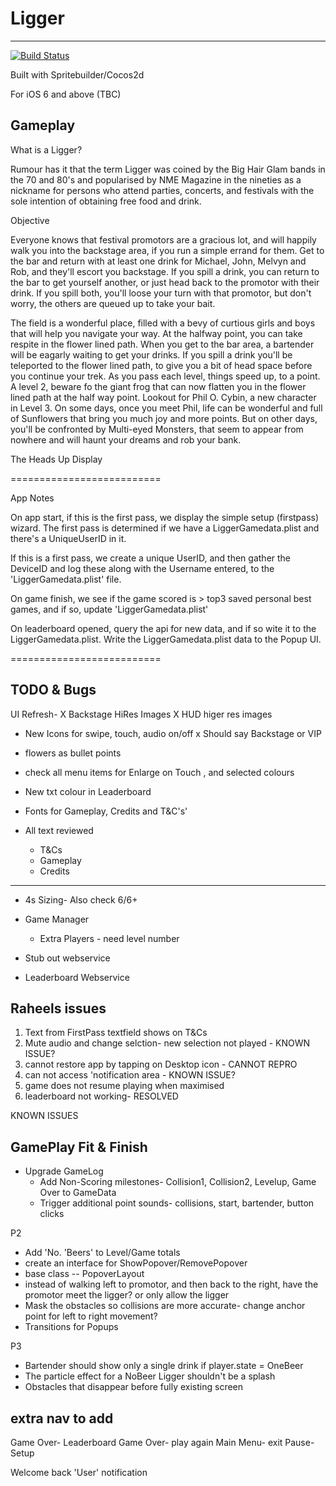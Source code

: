 # Ligger  
----------

[![Build Status](https://travis-ci.org/fezzee/Ligger.svg?branch=master)](https://travis-ci.org/fezzee/Ligger)

  
Built with Spritebuilder/Cocos2d 


For iOS 6 and above (TBC)

  
Gameplay  
---------  
What is a Ligger?  
  
Rumour has it that the term Ligger was coined by the Big Hair Glam bands in the 70 and 80's and popularised by NME Magazine in the nineties as a nickname for persons who attend parties, concerts, and festivals with the sole intention of obtaining free food and drink. 

Objective  
  
Everyone knows that festival promotors are a gracious lot, and will happily walk you into the backstage area, if you run a simple errand for them. Get to the bar and return with at least one drink for Michael, John, Melvyn and Rob, and they'll escort you backstage. If you spill a drink, you can return to the bar to get yourself another, or just head back to the promotor with their drink. If you spill both, you'll loose your turn with that promotor, but don't worry, the others are queued up to take your bait. 
  
  
The field is a wonderful place, filled with a bevy of curtious girls and boys that will help you navigate your way. At the halfway point, you can take respite in the flower lined path. When you get to the bar area, a bartender  will be eagarly waiting to get your drinks. If you spill a drink  you'll be teleported to the flower lined path, to give you a bit of head space before you continue your trek.  As you pass each level, things speed up, to a point. A level 2, beware fo the giant frog that can now flatten you in the flower lined path at the half way point.
    Lookout for Phil O. Cybin, a new character in Level 3. On some days, once you meet Phil, life can be wonderful and full of Sunflowers that bring you much joy and 
    more points. But on other days, you'll be confronted by Multi-eyed Monsters, that seem to appear from nowhere and will haunt your dreams and rob your bank.  
  
The Heads Up Display

  
==========================

App Notes


On app start, if this is the first pass, we display the simple setup (firstpass) wizard.
The first pass is determined if we have a LiggerGamedata.plist and there's a UniqueUserID in it.

If this is a first pass, we create a unique UserID, and then gather the DeviceID and log these along with the Username entered, to the 'LiggerGamedata.plist' file.

On game finish, we see if the game scored is > top3 saved personal best games, and if so, update 'LiggerGamedata.plist'

On leaderboard opened, query the api for new data, and if so wite it to the LiggerGamedata.plist. Write the LiggerGamedata.plist data to the Popup UI. 



==========================


TODO & Bugs
----------- 

UI Refresh-
X Backstage HiRes Images
X HUD higer res images
* New Icons for swipe, touch, audio on/off
x Should say Backstage or VIP

* flowers as bullet points

* check all menu items for Enlarge on Touch , and selected colours
* New txt colour in Leaderboard
* Fonts for Gameplay, Credits and T&C's'

* All text reviewed
    * T&Cs
    * Gameplay
    * Credits

---------------
* 4s Sizing- Also check 6/6+
* Game Manager    
    * Extra Players - need level number


* Stub out webservice
* Leaderboard Webservice


Raheels issues
---------
1. Text from FirstPass textfield shows on T&Cs
2. Mute audio and change selction- new selection not played - KNOWN ISSUE?
3. cannot restore app by tapping on Desktop icon - CANNOT REPRO
4. can not access 'notification area - KNOWN ISSUE?
5. game does not resume playing when maximised 
6. leaderboard not working- RESOLVED



KNOWN ISSUES

GamePlay Fit & Finish
-----------------------------

* Upgrade GameLog
    * Add Non-Scoring milestones- Collision1, Collision2, Levelup, Game Over to GameData
    * Trigger additional point sounds- collisions, start, bartender, button clicks  
  
P2  
* Add 'No. 'Beers' to Level/Game totals
* create an interface for ShowPopover/RemovePopover    
* base class -- PopoverLayout
* instead of walking left to promotor, and then back to the right, have the promotor meet the ligger? or only allow the ligger    
* Mask the obstacles so collisions are more accurate- change anchor point for left to right movement?  
* Transitions for Popups  
  
P3   
* Bartender should show only a single drink if player.state = OneBeer   
* The particle effect for a NoBeer Ligger shouldn't be a splash  
* Obstacles that disappear before fully existing screen  
  

extra nav to add
----------------------------------
Game Over- Leaderboard
Game Over- play again 
Main Menu- exit
Pause- Setup

Welcome back 'User' notification  
  
  
  

  



